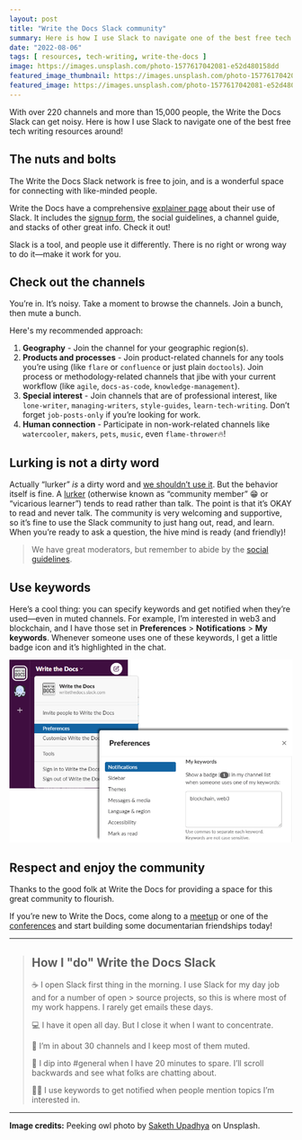 ```yaml
---
layout: post
title: "Write the Docs Slack community"
summary: Here is how I use Slack to navigate one of the best free tech writing resources around.
date: "2022-08-06"
tags: [ resources, tech-writing, write-the-docs ]
image: https://images.unsplash.com/photo-1577617042081-e52d480158dd
featured_image_thumbnail: https://images.unsplash.com/photo-1577617042081-e52d480158dd
featured_image: https://images.unsplash.com/photo-1577617042081-e52d480158dd
---
```



With over 220 channels and more than 15,000 people, the Write the Docs Slack can get noisy. Here is how I use Slack to navigate one of the best free tech 
writing resources around!

## The nuts and bolts 

The Write the Docs Slack network is free to join, and is a wonderful space for connecting with like-minded people. 

Write the Docs have a comprehensive [explainer page](https://www.writethedocs.org/slack/) about their use of Slack. It includes the 
[signup form](https://docs.google.com/forms/d/e/1FAIpQLSdq4DWRphVt1qVqH8NsjNnS0Szu_NljjZRUvyYqR7mdc00zKQ/viewform), the social guidelines,
a channel guide, and stacks of other great info. Check it out! 

Slack is a tool, and people use it differently. There is no right or wrong way to do it—make it work for you.


## Check out the channels

You’re in. It’s noisy. Take a moment to browse the channels. Join a bunch, then mute a bunch. 

Here's my recommended approach: 

1. **Geography** - Join the channel for your geographic region(s).
2. **Products and processes** - Join product-related channels for any tools you’re using (like `flare` or `confluence` or just plain `doctools`). Join process or methodology-related channels that jibe with your current workflow (like `agile`, `docs-as-code`, `knowledge-management`). 
3. **Special interest** - Join channels that are of professional interest, like `lone-writer`, `managing-writers`, `style-guides`, `learn-tech-writing`. Don’t forget `job-posts-only` if you’re looking for work.
4. **Human connection** - Participate in non-work-related channels like `watercooler`, `makers`, `pets`, `music`, even `flame-thrower`🔥!


## Lurking is not a dirty word

Actually “lurker” _is_ a dirty word and [we shouldn’t use it](https://guild.co/blog/why-ban-term-lurker-in-community/). But the behavior itself 
is fine. A [lurker](https://en.wikipedia.org/wiki/Lurker) (otherwise known as “community member” 😁 or “vicarious learner”) tends to read rather 
than talk. The point is that it’s OKAY to read and never talk. The community is very welcoming and supportive, so it’s fine to use the Slack community 
to just hang out, read, and learn. When you’re ready to ask a question, the hive mind is ready (and friendly)! 

> We have great moderators, but remember to abide by the [social guidelines](https://www.writethedocs.org/slack/#guidelines).

## Use keywords

Here’s a cool thing: you can specify keywords and get notified when they’re used—even in muted channels. For example, I’m interested in web3 
and blockchain, and I have those set in **Preferences** > **Notifications** > **My keywords**. Whenever someone uses one of these keywords, I get a 
little badge icon and it’s highlighted in the chat. 

![Slack keyword preferences](/assets/images/slackkeywords.png)


## Respect and enjoy the community

Thanks to the good folk at Write the Docs for providing a space for this great community to flourish. 

If you’re new to Write the Docs, come along to 
a [meetup](https://www.writethedocs.org/meetups/) or one of the [conferences](https://www.writethedocs.org/conf/) and start building some documentarian 
friendships today! 

---

> ## How I "do" Write the Docs Slack
> ☕ I open Slack first thing in the morning. I use Slack for my day job and for a number of open > source projects, so this is where most of my work happens. I rarely get emails these days.
> 
> 💻 I have it open all day. But I close it when I want to concentrate. 
> 
> 🙉 I’m in about 30 channels and I keep most of them muted.
> 
> 📰 I dip into #general when I have 20 minutes to spare. I’ll scroll backwards and see what
> folks are chatting about. 
> 
> 🕵️‍♀️ I use keywords to get notified when people mention topics I’m interested in.


---

**Image credits:** Peeking owl photo by [Saketh Upadhya](https://unsplash.com/photos/_F21uFBVd7Q) on Unsplash.
